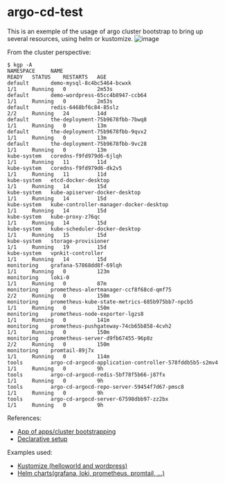 # argo-cd-test

This is an exemple of the usage of argo cluster bootstrap to bring up several resources, using helm or kustomize.
![image](https://user-images.githubusercontent.com/18078161/116833221-5eda4280-ab8e-11eb-97fa-ae3998be640c.png)

From the cluster perspective:
```
$ kgp -A      
NAMESPACE     NAME                                                     READY   STATUS    RESTARTS   AGE
default       demo-mysql-8c4bc5464-bcwxk                               1/1     Running   0          2m53s
default       demo-wordpress-65cc4b8947-ccb64                          1/1     Running   0          2m53s
default       redis-6468bf6c84-85slz                                   2/2     Running   24         14d
default       the-deployment-75b9678fbb-7bwq8                          1/1     Running   0          13m
default       the-deployment-75b9678fbb-9qvx2                          1/1     Running   0          13m
default       the-deployment-75b9678fbb-9vc28                          1/1     Running   0          13m
kube-system   coredns-f9fd979d6-6jlqh                                  1/1     Running   11         11d
kube-system   coredns-f9fd979d6-dk2v5                                  1/1     Running   11         11d
kube-system   etcd-docker-desktop                                      1/1     Running   14         15d
kube-system   kube-apiserver-docker-desktop                            1/1     Running   14         15d
kube-system   kube-controller-manager-docker-desktop                   1/1     Running   14         15d
kube-system   kube-proxy-z76qc                                         1/1     Running   14         15d
kube-system   kube-scheduler-docker-desktop                            1/1     Running   15         15d
kube-system   storage-provisioner                                      1/1     Running   19         15d
kube-system   vpnkit-controller                                        1/1     Running   14         15d
monitoring    grafana-57868dd8f-69lqh                                  1/1     Running   0          123m
monitoring    loki-0                                                   1/1     Running   0          87m
monitoring    prometheus-alertmanager-ccf8f68cd-qmf75                  2/2     Running   0          150m
monitoring    prometheus-kube-state-metrics-685b975bb7-npcb5           1/1     Running   0          150m
monitoring    prometheus-node-exporter-lgzs8                           1/1     Running   0          141m
monitoring    prometheus-pushgateway-74cb65b858-4cvh2                  1/1     Running   0          150m
monitoring    prometheus-server-d9fb67455-96p8z                        2/2     Running   0          150m
monitoring    promtail-89j7x                                           1/1     Running   0          114m
tools         argo-cd-argocd-application-controller-578fddb5b5-s2mv4   1/1     Running   0          9h
tools         argo-cd-argocd-redis-5bf78f5b66-j87fx                    1/1     Running   0          9h
tools         argo-cd-argocd-repo-server-59454f7d67-pmsc8              1/1     Running   0          9h
tools         argo-cd-argocd-server-67598dbb97-zz2bx                   1/1     Running   0          9h
```


References:

- [App of apps/cluster bootstrapping](https://argoproj.github.io/argo-cd/operator-manual/cluster-bootstrapping/)
- [Declarative setup](https://argoproj.github.io/argo-cd/operator-manual/declarative-setup/#applications)

Examples used:
- [Kustomize (helloworld and wordpress)](https://github.com/kubernetes-sigs/kustomize/tree/master/examples)
- [Helm charts(grafana, loki, prometheus, promtail, ...)](https://artifacthub.io/packages/helm/grafana/grafana)
